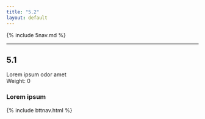 ```yaml
---
title: "5.2"
layout: default
---
```


{% include 5nav.md %}

---

## 5.1
Lorem ipsum odor amet  
Weight: 0


### Lorem ipsum 


{% include bttnav.html %}